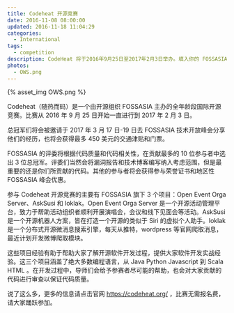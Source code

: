 ```yaml
---
title: Codeheat 开源竞赛
date: 2016-11-08 08:00:00
updated: 2016-11-18 11:04:29
categories:
  - International
tags:
  - competition
description: CodeHeat 将于2016年9月25日至2017年2月3日举办。填入你的 FOSSASIA 开发者信息，然后去赢得免费去往新加坡参加峰会的机会！
photos:
  - OWS.png
---
```


{% asset_img OWS.png %}

Codeheat（随热而码）是一个由开源组织 FOSSASIA 主办的全年龄段国际开源竞赛。比赛从 2016 年 9 月 25 日开始一直进行到 2017 年 2 月 3 日。

总冠军们将会被邀请于 2017 年 3 月 17 日-19 日去 FOSSASIA 技术开放峰会分享他们的经历，也将会获得最多 450 美元的交通津贴和门票。

FOSSASIA 的评委将根据代码质量和代码相关性，在贡献最多的 10 位参与者中选出 3 位总冠军。评委们当然会将漏洞报告和技术博客编写纳入考虑范围，但是最重要的还是你们所贡献的代码。其他的参与者将会获得参与荣誉证书和地区性 FOSSASIA 峰会优惠。

参与 Codeheat 开源竞赛的主要有 FOSSASIA 旗下 3 个项目：Open Event Orga Server、AskSusi 和 loklak。Open Event Orga Server 是一个开源活动管理平台，致力于帮助活动组织者顺利开展演唱会，会议和线下见面会等活动。AskSusi 是一个开源机器人方案，皆在打造一个开源的类似于 Siri 的虚拟个人助手。loklak 是一个分布式开源微消息搜索引擎，每天从推特，wordpress 等官网爬取消息，最近计划开发微博爬取模块。

这些项目经验有助于帮助大家了解开源软件开发过程，提供大家软件开发实战经验。这三个项目涵盖了绝大多数编程语言，从 Java Python Javascript 到 Scala HTML 。在开发过程中，导师们会给予参赛者尽可能的帮助，也会对大家贡献的代码进行审查以保证代码质量。

说了这么多，更多的信息请点击官网 https://codeheat.org/ ，比赛无需报名费，请大家踊跃参加。
